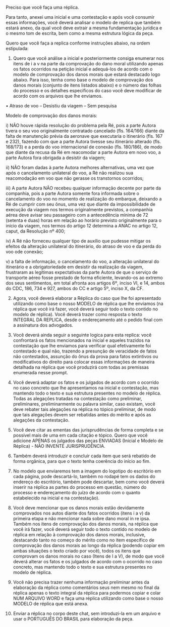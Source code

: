 Preciso que você faça uma réplica.

Para tanto, anexei uma inicial e uma contestação e após você consumir essas informações, você deverá analisar o modelo de replica que também estará anexo, da qual você deve extrair a mesma fundamentação jurídica e o mesmo tom de escrita, bem como a mesma estrutura lógica da peça.

Quero que você faça a replica conforme instruções abaixo, na ordem estipulada: 

1.  Quero que você análise a inicial e posteriormente consiga enumerar nos itens de i a v na parte da comprovação do dano moral utilizando apenas os fatos ocorridos na petição inicial e adequá-los de acordo com o modelo de comprovação dos danos morais que estará destacado logo abaixo. Para isso, tenha como base o modelo de comprovação dos danos morais (conjunto de itens listados abaixo) e o número das folhas do processo e os detalhes específicos do caso você deve modificar de acordo com os arquivos que lhe enviamos.

•	Atraso de voo – Desistiu da viagem – Sem pesquisa

Modelo de comprovação dos danos morais:

i)	NÃO houve rápida resolução do problema pela Ré, pois a parte Autora tivera o seu voo originalmente contratado cancelado (fls. 164/166) diante da falta de manutenção prévia da aeronave que executaria o itinerário (fls. 167 e 232), fazendo com que a parte Autora tivesse seu itinerário alterado (fls. 168/173) e a perda do voo internacional de conexão (fls. 180/186), de modo que diante da recusa da Ré em reacomodar a parte Autora em novo voo, a parte Autora fora obrigada a desistir da viagem;

ii)	NÃO foram dadas à parte Autora melhores alternativas, uma vez que após o cancelamento unilateral do voo, a Ré não realizou sua reacomodação em voo que não gerasse os transtornos ocorridos;

iii)	A parte Autora NÃO recebeu qualquer informação decente por parte da companhia, pois a parte Autora somente fora informada sobre o cancelamento do voo no momento de realização do embarque, deixando a Ré de cumprir com seu ônus, uma vez que diante da impossibilidade de execução da viagem nos termos originalmente previstos, a companhia aérea deve avisar seu passageiro com a antecedência mínima de 72 (setenta e duas) horas em relação ao horário previsto originalmente para o início da viagem, nos termos do artigo 12 determina a ANAC no artigo 12, caput, da Resolução nº 400;

iv)	A Ré não forneceu qualquer tipo de auxílio que pudesse mitigar os efeitos da alteração unilateral do itinerário, do atraso de voo e da perda do voo ode conexão;

v)	a falta de informação, o cancelamento do voo, a alteração unilateral do itinerário e a obrigatoriedade em desistir da realização da viagem, frustraram as legítimas expectativas da parte Autora de que o serviço de transporte aéreo fosse prestado de forma eficiente, levando-os ao extremo dos seus sentimentos, em total afronta aos artigos 6º, inciso VI, e 14, ambos do CDC, 186, 734 e 927, ambos do CC e artigo 5º, inciso X, da CF. 


2. Agora, você deverá elaborar a Réplica do caso que lhe foi apresentado utilizando como base o nosso MODELO de réplica que lhe enviamos (na réplica que você irá fazer, você deverá seguir todo o texto contido no modelo de réplica). Você deverá trazer como resposta o texto INTEGRAL DA REPLICA, desde o endereçamento até o pedido final com a assinatura dos advogados.

3. Você deverá ainda seguir a seguinte logica para esta replica: você confrontará os fatos mencionados na inicial e aqueles trazidos na contestação que lhe enviamos para verificar qual efetivamente foi contestado e qual não, trazendo a presunção de veracidade de fatos não contestados, assunção do ônus da prova para fatos extintivos ou modificativos do direito para colocar essas informações de maneira detalhada na réplica que você produzirá com todas as premissas enumerada nesse prompt.

4. Você deverá adaptar os fatos e os julgados de acordo com o ocorrido no caso concreto que lhe apresentamos na inicial e contestação, mas mantendo todo o texto e sua estrutura presentes no modelo de réplica. Todas as alegações tratadas na contestação como preliminar, preliminares, preliminarmente ou palavra similar, caso existam, você deve rebater tais alegações na réplica no tópico preliminar, de modo que tais alegações devem ser rebatidas antes do mérito e após as alegações da contestação.

5. Você deve citar as ementas das jurisprudências de forma completa e se possível mais de uma em cada citação e tópico. Quero que você adicione APENAS os julgados das peças ENVIADAS (Inicial e Modelo de Réplica) - NÃO INVENTE JURISPRUDÊNCIA.

6. Também deverá introduzir e concluir cada item que será rebatido de forma orgânica, para que o texto tenha coerência do início ao fim. 

7. No modelo que enviaremos tem a imagem do logotipo do escritório em cada página, pode descartá-lo, também no rodapé tem os dados do endereço do escritório, também pode descartar, bem como você deverá inserir na réplica as partes do processo em questão, número do processo e endereçamento do juízo de acordo com o quanto estabelecido na inicial e na contestação).

8. Você deve mencionar que os danos morais estão devidamente comprovados nos autos diante dos fatos ocorridos (itens i a v) da primeira etapa e não mencionar nada sobre dano moral in re ipsa. Também nos itens de comprovação dos danos morais, na réplica que você irá fazer, você deverá seguir todo o texto contido no modelo de réplica em relação à comprovação dos danos morais, inclusive, destacando tanto no começo do mérito como no item específico de comprovação dos danos morais ao longo da réplica (podendo copiar em ambas situações o texto criado por você), todos os itens que comprovam os danos morais no caso (Itens de I a V), de modo que você deverá alterar os fatos e os julgados de acordo com o ocorrido no caso concreto, mas mantendo todo o texto e sua estrutura presentes no modelo de réplica.

9. Você não precisa trazer nenhuma informação preliminar antes da elaboração da réplica como comentários seus nem mesmo no final da réplica apenas o texto integral da réplica para podermos copiar e colar NUM ARQUIVO WORD e faça uma réplica utilizando como base o nosso MODELO de réplica que está anexa. 

10. Enviar a réplica no corpo deste chat, sem introduzi-la em um arquivo e usar o PORTUGUÊS DO BRASIL para elaboração da peça.
